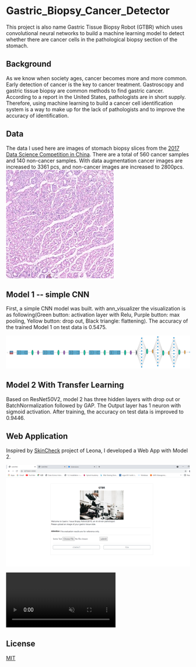 # Gastric_Biopsy_Cancer_Detector

This project is also name Gastric Tissue Biopsy Robot (GTBR) which uses convolutional neural networks to build a machine learning model to detect whether there are cancer cells in the pathological biopsy section of the stomach.

## Background
As we know when society ages, cancer becomes more and more common. Early detection of cancer is the key to cancer treatment. Gastroscopy and gastric tissue biopsy are common methods to find gastric cancer. According to a report in the United States, pathologists are in short supply. Therefore, using machine learning to build a cancer cell identification system is a way to make up for the lack of pathologists and to improve the accuracy of identification.

## Data
The data I used here are images of stomach biopsy slices from the [2017 Data Science Competition in China](http://www.datadreams.org/#/newraceintro_detail?id=225). There are a total of 560 cancer samples and 140 non-cancer samples. With data augmentation cancer images are increased to 3361 pcs, and non-cancer images are increased to 2800pcs.
![image](https://github.com/bd-z/Gastric_Biopsy_Cancer_Detector/blob/main/static/asset/gtissue1.jpg)

## Model 1 -- simple CNN

First, a simple CNN model was built. with ann_visualizer the visualization is as following(Green button: activation layer with Relu, Purple button:  max pooling, Yellow button: drop out, Black triangle: flattening). The accuracy of the trained Model 1 on test data is 0.5475.

![image](https://github.com/bd-z/Gastric_Biopsy_Cancer_Detector/blob/main/static/asset/cnn_model.png)

## Model 2 With Transfer Learning
Based on ResNet50V2, model 2 has three hidden layers with drop out or BatchNormalization followed by GAP. The Output layer has 1 neuron with sigmoid activation. After training, the accuracy on test data is improved to 0.9446.

## Web Application
Inspired by [SkinCheck](https://github.com/leona-ha/Skin-Screening_Web-App) project of Leona, I developed a Web App with Model 2.  

![image](https://github.com/bd-z/Gastric_Biopsy_Cancer_Detector/blob/main/static/asset/web_app.png)



<video src="https://github.com/bd-z/Gastric_Biopsy_Cancer_Detector/blob/main/static/asset/GTBR_demo.mp4" data-canonical-src="https://github.com/bd-z/Gastric_Biopsy_Cancer_Detector/blob/main/static/asset/GTBR_demo.mp4" controls="controls" muted="muted" class="d-block rounded-bottom-2 width-fit" style="max-height:640px;">
  </video>

## License
[MIT](https://choosealicense.com/licenses/mit/)